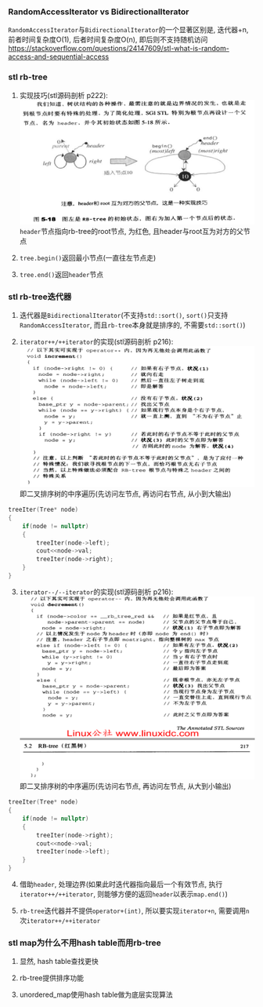 ### RandomAccessIterator vs BidirectionalIterator
`RandomAccessIterator`与`BidirectionalIterator`的一个显著区别是, 迭代器+n, 前者时间复杂度O(1), 后者时间复杂度O(n), 即后则不支持随机访问
https://stackoverflow.com/questions/24147609/stl-what-is-random-access-and-sequential-access

### stl rb-tree
1. 实现技巧(stl源码剖析 p222):
![avatar](img/1.png)
`header`节点指向rb-tree的root节点, 为红色, 且header与root互为对方的父节点

2. `tree.begin()`返回最小节点(一直往左节点走)

3. `tree.end()`返回`header`节点

### stl rb-tree迭代器
1. 迭代器是`BidirectionalIterator`(不支持`std::sort()`, `sort()`只支持`RandomAccessIterator`, 而且`rb-tree`本身就是排序的, 不需要`std::sort()`)

2. `iterator++/++iterator`的实现(stl源码剖析 p216):
![avatar](img/2.png)
即二叉排序树的中序遍历(先访问左节点, 再访问右节点, 从小到大输出)
```cpp
treeIter(Tree* node)
{
    if(node != nullptr)
    {
        treeIter(node->left);
        cout<<node->val;
        treeIter(node->right);
    }
}
```

3. `iterator--/--iterator`的实现(stl源码剖析 p216):
![avatar](img/3.png)
即二叉排序树的中序遍历(先访问右节点, 再访问左节点, 从大到小输出)
```cpp
treeIter(Tree* node)
{
    if(node != nullptr)
    {
        treeIter(node->right);
        cout<<node->val;
        treeIter(node->left);
    }
}
```

4. 借助`header`, 处理边界(如果此时迭代器指向最后一个有效节点, 执行`iterator++/++iterator`, 则能够方便的返回`header`以表示`map.end()`)

5. `rb-tree`迭代器并不提供`operator+(int)`, 所以要实现`iterator+n`, 需要调用`n`次`iterator++/++iterator`

### stl map为什么不用hash table而用rb-tree
1. 显然, hash table查找更快

2. rb-tree提供排序功能

3. unordered_map使用hash table做为底层实现算法